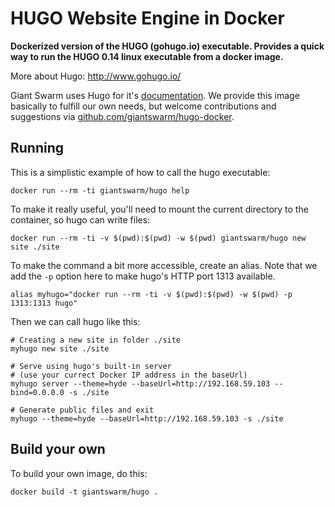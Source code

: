 # HUGO Website Engine in Docker

**Dockerized version of the HUGO (gohugo.io) executable. Provides a quick way to run the HUGO 0.14 linux executable from a docker image.**

More about Hugo: http://www.gohugo.io/

Giant Swarm uses Hugo for it's [documentation](https://docs.giantswarm.io/). We provide this image basically to fulfill our own needs, but welcome contributions and suggestions via [github.com/giantswarm/hugo-docker](https://github.com/giantswarm/hugo-docker).

## Running

This is a simplistic example of how to call the hugo executable:

    docker run --rm -ti giantswarm/hugo help

To make it really useful, you'll need to mount the current directory to the container, so hugo can write files:

    docker run --rm -ti -v $(pwd):$(pwd) -w $(pwd) giantswarm/hugo new site ./site

To make the command a bit more accessible, create an alias. Note that we add the `-p` option here to make hugo's HTTP port 1313 available.

    alias myhugo="docker run --rm -ti -v $(pwd):$(pwd) -w $(pwd) -p 1313:1313 hugo"

Then we can call hugo like this:

    # Creating a new site in folder ./site
    myhugo new site ./site

    # Serve using hugo's built-in server
    # (use your currect Docker IP address in the baseUrl)
    myhugo server --theme=hyde --baseUrl=http://192.168.59.103 --bind=0.0.0.0 -s ./site

    # Generate public files and exit
    myhugo --theme=hyde --baseUrl=http://192.168.59.103 -s ./site

## Build your own

To build your own image, do this:

    docker build -t giantswarm/hugo .
